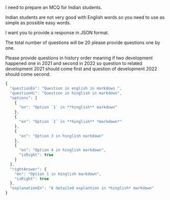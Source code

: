 I need to prepare an MCQ  for Indian students. 

Indian students are not very good with English words so you need to use as simple as possible easy words. 

I want you to provide a response in JSON format. 

The total number of questions will be 20 please provide questions one by one. 

Please provide questions in history order meaning if two development happened one in 2021 and second in 2022 so question to related development 2021 should come first and question of development 2022 should come second. 


```js
{
  "questionEn": "Question in english in markdown ",
  "questionHi": "Question in hinglish in markdown",
  "options": [
    {
      "en": "Option `1` in **hinglish** markdown"
    },
    {
      "en": "Option `2` in **hinglish** *markdown*"
    },
    {
      "en": "Option 3 in hinglish markdown"
    },
    {
      "en": "Option 4 in hinglish markdown",
      "isRight": true
    }
  ],
  "rightAnswer": {
    "en": "Option 1 in hinglish markdown",
    "isRight": true
  },
  "explanationEn": "A detailed explantion in *hinglish* markdown"
}

```
